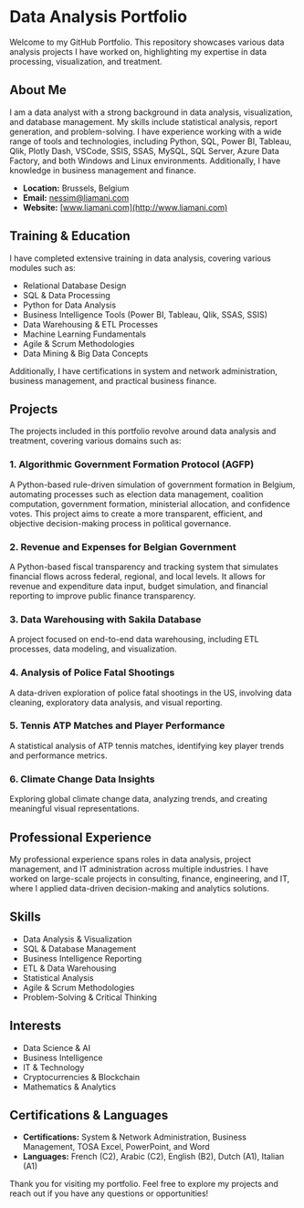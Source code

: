 # Data Analysis Portfolio

Welcome to my GitHub Portfolio. This repository showcases various data analysis projects I have worked on, highlighting my expertise in data processing, visualization, and treatment.

## About Me

I am a data analyst with a strong background in data analysis, visualization, and database management. My skills include statistical analysis, report generation, and problem-solving. I have experience working with a wide range of tools and technologies, including Python, SQL, Power BI, Tableau, Qlik, Plotly Dash, VSCode, SSIS, SSAS, MySQL, SQL Server, Azure Data Factory, and both Windows and Linux environments. Additionally, I have knowledge in business management and finance.

- **Location:** Brussels, Belgium
- **Email:** nessim@liamani.com
- **Website:** [www.liamani.com](http://www.liamani.com)

## Training & Education

I have completed extensive training in data analysis, covering various modules such as:
- Relational Database Design
- SQL & Data Processing
- Python for Data Analysis
- Business Intelligence Tools (Power BI, Tableau, Qlik, SSAS, SSIS)
- Data Warehousing & ETL Processes
- Machine Learning Fundamentals
- Agile & Scrum Methodologies
- Data Mining & Big Data Concepts

Additionally, I have certifications in system and network administration, business management, and practical business finance.

## Projects

The projects included in this portfolio revolve around data analysis and treatment, covering various domains such as:

### 1. Algorithmic Government Formation Protocol (AGFP)
A Python-based rule-driven simulation of government formation in Belgium, automating processes such as election data management, coalition computation, government formation, ministerial allocation, and confidence votes. This project aims to create a more transparent, efficient, and objective decision-making process in political governance.

### 2. Revenue and Expenses for Belgian Government
A Python-based fiscal transparency and tracking system that simulates financial flows across federal, regional, and local levels. It allows for revenue and expenditure data input, budget simulation, and financial reporting to improve public finance transparency.

### 3. Data Warehousing with Sakila Database
A project focused on end-to-end data warehousing, including ETL processes, data modeling, and visualization.

### 4. Analysis of Police Fatal Shootings
A data-driven exploration of police fatal shootings in the US, involving data cleaning, exploratory data analysis, and visual reporting.

### 5. Tennis ATP Matches and Player Performance
A statistical analysis of ATP tennis matches, identifying key player trends and performance metrics.

### 6. Climate Change Data Insights
Exploring global climate change data, analyzing trends, and creating meaningful visual representations.

## Professional Experience

My professional experience spans roles in data analysis, project management, and IT administration across multiple industries. I have worked on large-scale projects in consulting, finance, engineering, and IT, where I applied data-driven decision-making and analytics solutions.

## Skills

- Data Analysis & Visualization
- SQL & Database Management
- Business Intelligence Reporting
- ETL & Data Warehousing
- Statistical Analysis
- Agile & Scrum Methodologies
- Problem-Solving & Critical Thinking

## Interests

- Data Science & AI
- Business Intelligence
- IT & Technology
- Cryptocurrencies & Blockchain
- Mathematics & Analytics

## Certifications & Languages

- **Certifications:** System & Network Administration, Business Management, TOSA Excel, PowerPoint, and Word
- **Languages:** French (C2), Arabic (C2), English (B2), Dutch (A1), Italian (A1)

Thank you for visiting my portfolio. Feel free to explore my projects and reach out if you have any questions or opportunities!

